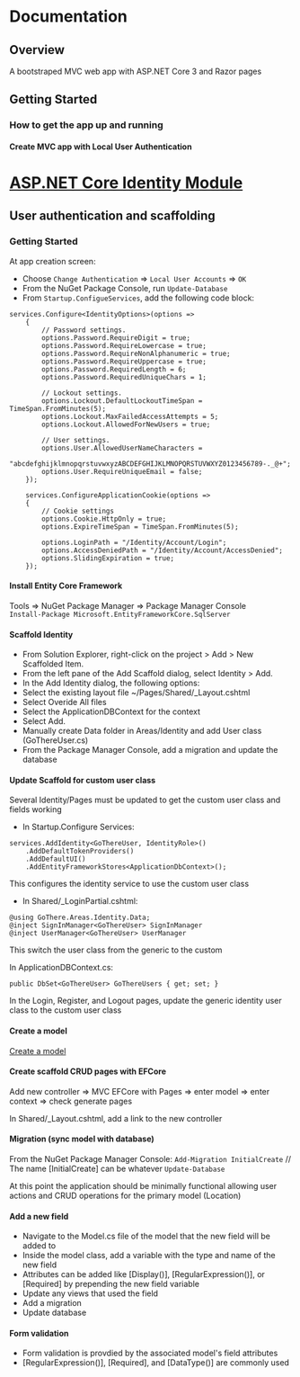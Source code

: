 ﻿# Documentation  

## Overview  

A bootstraped MVC web app with ASP.NET Core 3 and Razor pages 

## Getting Started  

### How to get the app up and running

#### Create MVC app with Local User Authentication

# [ASP.NET Core Identity Module](https://docs.microsoft.com/en-us/aspnet/core/security/authentication/add-user-data?view=aspnetcore-3.1&tabs=visual-studio#add-custom-user-data-to-the-identity-db)

## User authentication and scaffolding

### Getting Started

At app creation screen:
* Choose `Change Authentication` => `Local User Accounts` => `OK`
* From the NuGet Package Console, run `Update-Database`
* From `Startup.ConfigueServices`, add the following code block:
```
services.Configure<IdentityOptions>(options =>
    {
        // Password settings.
        options.Password.RequireDigit = true;
        options.Password.RequireLowercase = true;
        options.Password.RequireNonAlphanumeric = true;
        options.Password.RequireUppercase = true;
        options.Password.RequiredLength = 6;
        options.Password.RequiredUniqueChars = 1;

        // Lockout settings.
        options.Lockout.DefaultLockoutTimeSpan = TimeSpan.FromMinutes(5);
        options.Lockout.MaxFailedAccessAttempts = 5;
        options.Lockout.AllowedForNewUsers = true;

        // User settings.
        options.User.AllowedUserNameCharacters =
        "abcdefghijklmnopqrstuvwxyzABCDEFGHIJKLMNOPQRSTUVWXYZ0123456789-._@+";
        options.User.RequireUniqueEmail = false;
    });

    services.ConfigureApplicationCookie(options =>
    {
        // Cookie settings
        options.Cookie.HttpOnly = true;
        options.ExpireTimeSpan = TimeSpan.FromMinutes(5);

        options.LoginPath = "/Identity/Account/Login";
        options.AccessDeniedPath = "/Identity/Account/AccessDenied";
        options.SlidingExpiration = true;
    });
```

#### Install Entity Core Framework  

Tools => NuGet Package Manager => Package Manager Console  
`Install-Package Microsoft.EntityFrameworkCore.SqlServer` 

#### Scaffold Identity

* From Solution Explorer, right-click on the project > Add > New Scaffolded Item.
* From the left pane of the Add Scaffold dialog, select Identity > Add.
* In the Add Identity dialog, the following options:
* Select the existing layout file ~/Pages/Shared/_Layout.cshtml
* Select Overide All files
* Select the ApplicationDBContext for the context
* Select Add.
* Manually create Data folder in Areas/Identity and add User class (GoThereUser.cs)
* From the Package Manager Console, add a migration and update the database

#### Update Scaffold for custom user class

Several Identity/Pages must be updated to get the custom user class and fields working
* In Startup.Configure Services:
```
services.AddIdentity<GoThereUser, IdentityRole>()
    .AddDefaultTokenProviders()
    .AddDefaultUI()
    .AddEntityFrameworkStores<ApplicationDbContext>();
```
This configures the identity service to use the custom user class

* In Shared/_LoginPartial.cshtml:
```
@using GoThere.Areas.Identity.Data;
@inject SignInManager<GoThereUser> SignInManager
@inject UserManager<GoThereUser> UserManager
```
This switch the user class from the generic to the custom

In ApplicationDBContext.cs:
```
public DbSet<GoThereUser> GoThereUsers { get; set; }
```

In the Login, Register, and Logout pages, update the generic identity user class to the custom user class

#### Create a model  

[Create a model](https://docs.microsoft.com/en-us/aspnet/core/tutorials/first-mvc-app/adding-model?view=aspnetcore-3.1&tabs=visual-studio) 

#### Create scaffold CRUD pages with EFCore  

Add new controller => MVC EFCore with Pages => enter model => enter context => check generate pages

In Shared/_Layout.cshtml, add a link to the new controller

####  Migration (sync model with database)  

From the NuGet Package Manager Console: 
`Add-Migration InitialCreate`  // The name [InitialCreate] can be whatever
`Update-Database`  

At this point the application should be minimally functional allowing user actions and CRUD operations for the primary model (Location)

#### Add a new field

* Navigate to the Model.cs file of the model that the new field will be added to  
* Inside the model class, add a variable with the type and name of the new field  
* Attributes can be added like [Display()], [RegularExpression()], or [Required] by prepending the new field variable
* Update any views that used the field
* Add a migration
* Update database

#### Form validation

* Form validation is provdied by the associated model's field attributes
* [RegularExpression()], [Required], and [DataType()] are commonly used


#### 